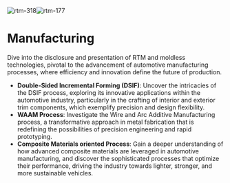 ![rtm-318](https://github.com/user-attachments/assets/dc3d9190-d3b7-45aa-8db4-21b286f05c60)![rtm-177](https://github.com/user-attachments/assets/abf0aaf4-2be8-4f31-b3b4-92f970829a77)

# Manufacturing

Dive into the disclosure and presentation of RTM and moldless technologies, pivotal to the advancement of automotive manufacturing processes, where efficiency and innovation define the future of production.
- **Double-Sided Incremental Forming (DSIF)**: Uncover the intricacies of the DSIF process, exploring its innovative applications within the automotive industry, particularly in the crafting of interior and exterior trim components, which exemplify precision and design flexibility.
- **WAAM Process**: Investigate the Wire and Arc Additive Manufacturing process, a transformative approach in metal fabrication that is redefining the possibilities of precision engineering and rapid prototyping.
- **Composite Materials oriented Process**: Gain a deeper understanding of how advanced composite materials are leveraged in automotive manufacturing, and discover the sophisticated processes that optimize their performance, driving the industry towards lighter, stronger, and more sustainable vehicles.
